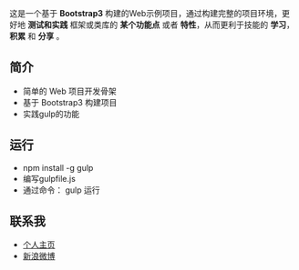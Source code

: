 这是一个基于 **Bootstrap3** 构建的Web示例项目，通过构建完整的项目环境，更好地 **测试和实践** 框架或类库的 **某个功能点** 或者 **特性**，从而更利于技能的 **学习**，**积累** 和 **分享** 。

## 简介 ##

- 简单的 Web 项目开发骨架
- 基于 Bootstrap3 构建项目
- 实践gulp的功能

## 运行 ##

- npm install -g gulp
- 编写gulpfile.js
- 通过命令： gulp 运行

## 联系我 ##

- [个人主页](http://www.macrotea.com "http://www.macrotea.com")
- [新浪微博](http://weibo.com/macrotea "http://weibo.com/macrotea")